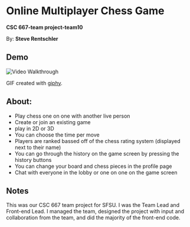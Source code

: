# Online Multiplayer Chess Game

**CSC 667-team project-team10**

By: **Steve Rentschler**

## Demo 

<img src='https://media.giphy.com/media/KxnKVOI4YVfjPlzMOa/giphy.gif' width='' alt='Video Walkthrough' />

GIF created with [giphy](https://giphy.com).

## About:

 * Play chess one on one with another live person
 * Create or join an existing game
 * play in 2D or 3D
 * You can choose the time per move
 * Players are ranked bassed off of the chess rating system (displayed next to their name)
 * You can go through the history on the game screen by pressing the history buttons
 * You can change your board and chess pieces in the profile page
 * Chat with everyone in the lobby or one on one on the game screen

## Notes

This was our CSC 667 team project for SFSU. I was the Team Lead and Front-end Lead. I managed the team, designed the project with input and collaboration from the team, and did the majority of the front-end code.

